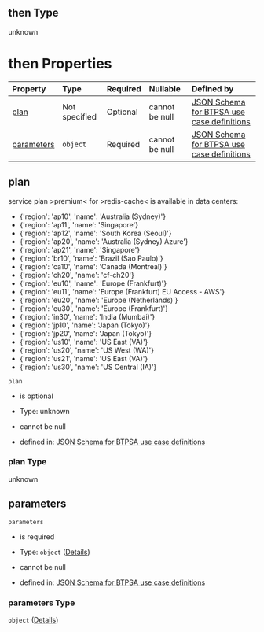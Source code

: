 ## then Type

unknown

# then Properties

| Property                  | Type          | Required | Nullable       | Defined by                                                                                                                                                                                                                                                                                               |
| :------------------------ | :------------ | :------- | :------------- | :------------------------------------------------------------------------------------------------------------------------------------------------------------------------------------------------------------------------------------------------------------------------------------------------------- |
| [plan](#plan)             | Not specified | Optional | cannot be null | [JSON Schema for BTPSA use case definitions](btpsa-usecase-properties-services-items-allof-1-then-allof-100-then-allof-1-then-properties-plan.md "undefined#/properties/services/items/allOf/1/then/allOf/100/then/allOf/1/then/properties/plan")                                                        |
| [parameters](#parameters) | `object`      | Required | cannot be null | [JSON Schema for BTPSA use case definitions](btpsa-usecase-properties-services-items-allof-1-then-allof-100-then-allof-1-then-properties-parameters.md "http://example.com/schemas/redis-premium-create.json#/properties/services/items/allOf/1/then/allOf/100/then/allOf/1/then/properties/parameters") |

## plan

service plan >premium< for >redis-cache< is available in data centers:

*   {'region': 'ap10', 'name': 'Australia (Sydney)'}
*   {'region': 'ap11', 'name': 'Singapore'}
*   {'region': 'ap12', 'name': 'South Korea (Seoul)'}
*   {'region': 'ap20', 'name': 'Australia (Sydney) Azure'}
*   {'region': 'ap21', 'name': 'Singapore'}
*   {'region': 'br10', 'name': 'Brazil (Sao Paulo)'}
*   {'region': 'ca10', 'name': 'Canada (Montreal)'}
*   {'region': 'ch20', 'name': 'cf-ch20'}
*   {'region': 'eu10', 'name': 'Europe (Frankfurt)'}
*   {'region': 'eu11', 'name': 'Europe (Frankfurt) EU Access - AWS'}
*   {'region': 'eu20', 'name': 'Europe (Netherlands)'}
*   {'region': 'eu30', 'name': 'Europe (Frankfurt)'}
*   {'region': 'in30', 'name': 'India (Mumbai)'}
*   {'region': 'jp10', 'name': 'Japan (Tokyo)'}
*   {'region': 'jp20', 'name': 'Japan (Tokyo)'}
*   {'region': 'us10', 'name': 'US East (VA)'}
*   {'region': 'us20', 'name': 'US West (WA)'}
*   {'region': 'us21', 'name': 'US East (VA)'}
*   {'region': 'us30', 'name': 'US Central (IA)'}

`plan`

*   is optional

*   Type: unknown

*   cannot be null

*   defined in: [JSON Schema for BTPSA use case definitions](btpsa-usecase-properties-services-items-allof-1-then-allof-100-then-allof-1-then-properties-plan.md "undefined#/properties/services/items/allOf/1/then/allOf/100/then/allOf/1/then/properties/plan")

### plan Type

unknown

## parameters



`parameters`

*   is required

*   Type: `object` ([Details](btpsa-usecase-properties-services-items-allof-1-then-allof-100-then-allof-1-then-properties-parameters.md))

*   cannot be null

*   defined in: [JSON Schema for BTPSA use case definitions](btpsa-usecase-properties-services-items-allof-1-then-allof-100-then-allof-1-then-properties-parameters.md "http://example.com/schemas/redis-premium-create.json#/properties/services/items/allOf/1/then/allOf/100/then/allOf/1/then/properties/parameters")

### parameters Type

`object` ([Details](btpsa-usecase-properties-services-items-allof-1-then-allof-100-then-allof-1-then-properties-parameters.md))
